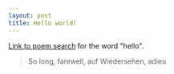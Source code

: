 ```yaml
---
layout: post
title: Hello world!
---
```


[Link to poem search](https://poets.org/search?combine=hello) for the word "hello".

> So long, farewell, auf Wiedersehen, adieu
